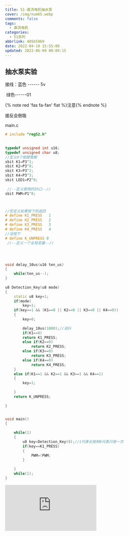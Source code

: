 ```yaml
---
title: 51-直流电机抽水泵
cover: /img/num65.webp
comments: false
tags:
  - 直流电机
categories:
  - 51系列
abbrlink: 405b5969
date: 2022-04-10 15:55:00
updated: 2022-06-09 00:09:15
---
```

##  抽水泵实验

接线：蓝色 ------ 5v

​		   绿色------01

{% note red 'fas fa-fan' flat %}注意{% endnote %}

接反会倒吸

main.c
```cpp
# include "reg52.h"
 
 
typedef unsigned int u16;
typedef unsigned char u8;
//定义4个按键管脚
sbit K1=P3^1;
sbit K2=P3^0;
sbit K3=P3^2;
sbit K4=P3^3;
sbit LED1=P2^0;
 
 //--定义使用的IO口--//
sbit PWM=P1^0;



//宏定义如果按下则返回
# define K1_PRESS	1
# define K2_PRESS	2
# define K3_PRESS	3
# define K4_PRESS	4
//没按下
# define K_UNPRESS 0
 //--定义一个全局变量--//




void delay_10us(u16 ten_us)
{
	while(ten_us--);
}
 
u8 Detection_Key(u8 mode)
{
	static u8 key=1;
	if(mode)
		key=1;
	if(key==1 && (K1==0 || K2==0 || K3==0 || K4==0))
	{
		key=0;
	
		delay_10us(1000);//消抖
		if(K1==0)
		return K1_PRESS;
		else if(K2==0)
			return K2_PRESS;
		else if(K3==0)
			return K3_PRESS;
		else if(K4==0)
			return K4_PRESS;
	}
	else if(K1==1 && K2==1 && K3==1 && K4==1)
	{
		key=1;
	
	}
	return K_UNPRESS;
	
}


void main()
{
	
	while(1)
	{
		u8 key=Detection_Key(0);//1代表长按和0代表只按一次
		if(key==K1_PRESS)
		{
			PWM=!PWM;	
		}
		 
	}
	while(1);
}

```
<div class="video-bilibili">
  <iframe
    src="https://player.bilibili.com/player.html?aid=383099983&bvid=BV1CZ4y127zr&cid=572335980&page=1"
    scrolling="no"
    border="0"
    frameborder="no"
    framespacing="0"
    high_quality="1"
    danmaku="1"
    allowfullscreen="true"
  ></iframe>
</div>